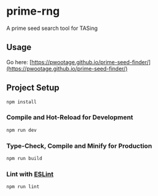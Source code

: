 # prime-rng
A prime seed search tool for TASing

## Usage
Go here: [https://pwootage.github.io/prime-seed-finder/](https://pwootage.github.io/prime-seed-finder/)

## Project Setup

```sh
npm install
```

### Compile and Hot-Reload for Development

```sh
npm run dev
```

### Type-Check, Compile and Minify for Production

```sh
npm run build
```

### Lint with [ESLint](https://eslint.org/)

```sh
npm run lint
```
